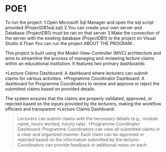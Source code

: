 # POE1
To run the project:
1.Open Microsoft Sql Manager and open the sql script provided (ProjectDB1sql.sql)
2.You can create your own server and Database (ProjectDB1) must be ran on that server
3.Make the connection of the server with the existing database (ProjectDB1) to the project on Visual Studio
4.Than You can run the project
ABOUT THE PROGRAM :

This project is built using the Model-View-Controller (MVC) architecture and aims to streamline the process of managing and reviewing lecture claims within an educational institution. It features two primary dashboards:

*Lecture Claims Dashboard: A dashboard where lecturers can submit claims for various activities.
*Programme Coordinator Dashboard: A dashboard for Programme Coordinators to review and approve or reject the submitted claims based on provided details.

The system ensures that the claims are properly validated, approved, or rejected based on the inputs provided by the lecturers, making the workflow efficient and transparent
*Lecture Claims Dashboard:
>Lecturers can submit claims with the necessary details (e.g., module name, hours worked, hourly rate).
*Programme Coordinator Dashboard:
>Programme Coordinators can view all submitted claims in a clear and organized manner.
>Each claim can be approved or rejected based on the information submitted by the lecturer.
>Coordinators can provide feedback or additional notes on each 
